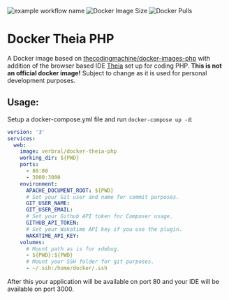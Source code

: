![example workflow name](https://github.com/verbruggenalex/docker-theia-php/workflows/Docker%20Image%20CI/badge.svg)
![Docker Image Size](https://img.shields.io/docker/image-size/verbral/docker-theia-php)
![Docker Pulls](https://img.shields.io/docker/pulls/verbral/docker-theia-php)

# Docker Theia PHP

A Docker image based on [thecodingmachine/docker-images-php](https://github.com/thecodingmachine/docker-images-php#general-purpose-php-images-for-docker)
with addition of the browser based IDE [Theia](https://theia-ide.org/) set up
for coding PHP. **This is not an official docker image!** Subject to change as
it is used for personal development purposes.

## Usage:

Setup a docker-compose.yml file and run `docker-compose up -d`:

```yaml
version: '3'
services:
  web:
    image: verbral/docker-theia-php
    working_dir: ${PWD}
    ports:
      - 80:80
      - 3000:3000
    environment:
      APACHE_DOCUMENT_ROOT: ${PWD}
      # Set your Git user and name for commit purposes.
      GIT_USER_NAME:
      GIT_USER_EMAIL:
      # Set your Github API token for Composer usage.
      GITHUB_API_TOKEN:
      # Set your Wakatime API key if you use the plugin.
      WAKATIME_API_KEY:
    volumes:
      # Mount path as is for xdebug.
      - ${PWD}:${PWD}
      # Mount your SSH folder for git purposes.
      - ~/.ssh:/home/docker/.ssh
```
After this your application will be available on port 80 and your IDE will be
available on port 3000.
